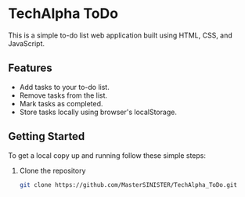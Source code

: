 # TechAlpha ToDo

This is a simple to-do list web application built using HTML, CSS, and JavaScript.

## Features

- Add tasks to your to-do list.
- Remove tasks from the list.
- Mark tasks as completed.
- Store tasks locally using browser's localStorage.

## Getting Started

To get a local copy up and running follow these simple steps:

1. Clone the repository
   ```sh
   git clone https://github.com/MasterSINISTER/TechAlpha_ToDo.git
